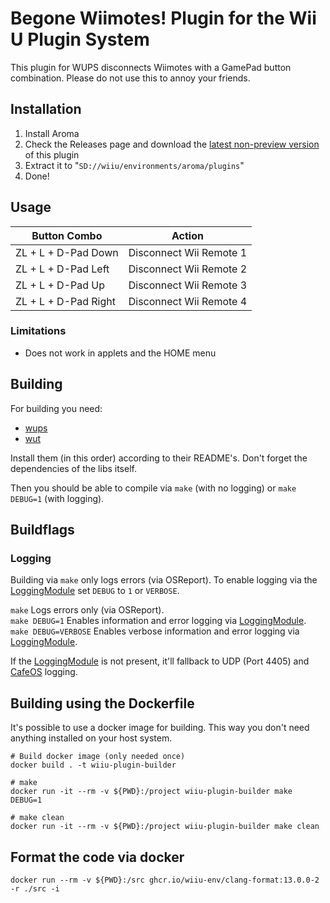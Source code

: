 # Begone Wiimotes! Plugin for the Wii U Plugin System

This plugin for WUPS disconnects Wiimotes with a GamePad button combination. Please do not use this to annoy your friends.

## Installation

1. Install Aroma
2. Check the Releases page and download the [latest non-preview version](https://github.com/WiiDatabase/Begone-Wiimotes/releases/latest) of this plugin
3. Extract it to "`SD://wiiu/environments/aroma/plugins`"
4. Done!

## Usage

| Button Combo         | Action                  |
| -------------------- | ----------------------- |
| ZL + L + D-Pad Down  | Disconnect Wii Remote 1 |
| ZL + L + D-Pad Left  | Disconnect Wii Remote 2 |
| ZL + L + D-Pad Up    | Disconnect Wii Remote 3 |
| ZL + L + D-Pad Right | Disconnect Wii Remote 4 |

### Limitations

- Does not work in applets and the HOME menu

## Building

For building you need:

- [wups](https://github.com/Maschell/WiiUPluginSystem)
- [wut](https://github.com/devkitpro/wut)

Install them (in this order) according to their README's. Don't forget the dependencies of the libs itself.

Then you should be able to compile via `make` (with no logging) or `make DEBUG=1` (with logging).

## Buildflags

### Logging

Building via `make` only logs errors (via OSReport). To enable logging via the [LoggingModule](https://github.com/wiiu-env/LoggingModule) set `DEBUG` to `1` or `VERBOSE`.

`make` Logs errors only (via OSReport).  
`make DEBUG=1` Enables information and error logging via [LoggingModule](https://github.com/wiiu-env/LoggingModule).  
`make DEBUG=VERBOSE` Enables verbose information and error logging via [LoggingModule](https://github.com/wiiu-env/LoggingModule).

If the [LoggingModule](https://github.com/wiiu-env/LoggingModule) is not present, it'll fallback to UDP (Port 4405) and [CafeOS](https://github.com/wiiu-env/USBSerialLoggingModule) logging.

## Building using the Dockerfile

It's possible to use a docker image for building. This way you don't need anything installed on your host system.

```
# Build docker image (only needed once)
docker build . -t wiiu-plugin-builder

# make
docker run -it --rm -v ${PWD}:/project wiiu-plugin-builder make DEBUG=1

# make clean
docker run -it --rm -v ${PWD}:/project wiiu-plugin-builder make clean
```

## Format the code via docker

`docker run --rm -v ${PWD}:/src ghcr.io/wiiu-env/clang-format:13.0.0-2 -r ./src -i`
